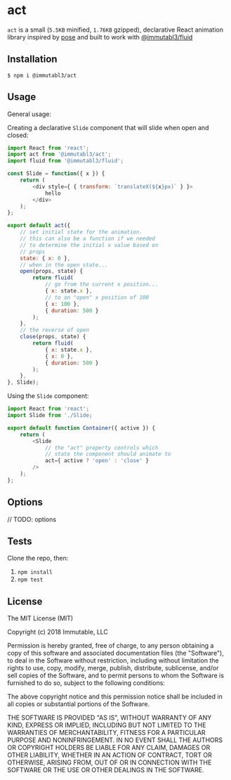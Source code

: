 # act

`act` is a small (`5.5KB` minified, `1.76KB` gzipped), declarative React animation library inspired by [pose](https://popmotion.io/pose/) and built to work with [@immutabl3/fluid](https://github.com/immutabl3/fluid)

## Installation

`$ npm i @immutabl3/act`

## Usage

General usage:

Creating a declarative `Slide` component that will slide when open and closed:

```js
import React from 'react';
import act from '@immutabl3/act';
import fluid from '@immutabl3/fluid';

const Slide = function({ x }) {
	return (
		<div style={ { transform: `translateX(${x}px)` } }>
			hello
		</div>
	);
};

export default act({
	// set initial state for the animation.
	// this can also be a function if we needed
	// to determine the initial x value based on
	// props
	state: { x: 0 },
	// when in the open state...
	open(props, state) {
		return fluid(
			// go from the current x position...
			{ x: state.x },
			// to an "open" x position of 100
			{ x: 100 },
			{ duration: 500 }
		);
	},
	// the reverse of open
	close(props, state) {
		return fluid(
			{ x: state.x },
			{ x: 0 },
			{ duration: 500 }
		);
	},
}, Slide);
```

Using the `Slide` component:

```js
import React from 'react';
import Slide from './Slide;

export default function Container({ active }) {
	return (
		<Slide
			// the "act" property controls which
			// state the component should animate to
			act={ active ? 'open' : 'close' }
		/>
	);
};
```

## Options

// TODO: options

## Tests

Clone the repo, then:

1. `npm install`
2. `npm test`

## License

The MIT License (MIT)

Copyright (c) 2018 Immutable, LLC

Permission is hereby granted, free of charge, to any person obtaining a copy of this software and associated documentation files (the "Software"), to deal in the Software without restriction, including without limitation the rights to use, copy, modify, merge, publish, distribute, sublicense, and/or sell copies of the Software, and to permit persons to whom the Software is furnished to do so, subject to the following conditions:

The above copyright notice and this permission notice shall be included in all copies or substantial portions of the Software.

THE SOFTWARE IS PROVIDED "AS IS", WITHOUT WARRANTY OF ANY KIND, EXPRESS OR IMPLIED, INCLUDING BUT NOT LIMITED TO THE WARRANTIES OF MERCHANTABILITY, FITNESS FOR A PARTICULAR PURPOSE AND NONINFRINGEMENT. IN NO EVENT SHALL THE AUTHORS OR COPYRIGHT HOLDERS BE LIABLE FOR ANY CLAIM, DAMAGES OR OTHER LIABILITY, WHETHER IN AN ACTION OF CONTRACT, TORT OR OTHERWISE, ARISING FROM, OUT OF OR IN CONNECTION WITH THE SOFTWARE OR THE USE OR OTHER DEALINGS IN THE SOFTWARE.